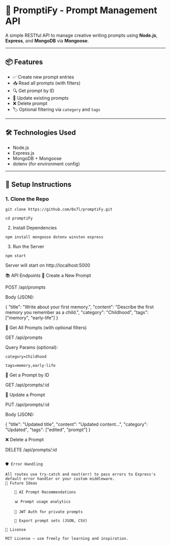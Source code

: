 # 🧠 PromptiFy - Prompt Management API

A simple RESTful API to manage creative writing prompts using **Node.js**, **Express**, and **MongoDB** via **Mongoose**.

---

## 📦 Features

- ✅ Create new prompt entries
- 📥 Read all prompts (with filters)
- 🔍 Get prompt by ID
- 🔁 Update existing prompts
- ❌ Delete prompt
- 🏷️ Optional filtering via `category` and `tags`

---

## 🛠️ Technologies Used

- Node.js
- Express.js
- MongoDB + Mongoose
- dotenv (for environment config)

---

## 🚀 Setup Instructions

### 1. Clone the Repo

```
git clone https://github.com/0x7l/promptiFy.git

cd promptiFy
```

2. Install Dependencies
```
npm install mongoose dotenv winston express
```

3. Run the Server


`npm start`

Server will start on http://localhost:5000

📚 API Endpoints
🔸 Create a New Prompt

POST /api/prompts

Body (JSON):

{
  "title": "Write about your first memory.",
  "content": "Describe the first memory you remember as a child.",
  "category": "Childhood",
  "tags": ["memory", "early-life"]
}

🔹 Get All Prompts (with optional filters)

GET /api/prompts

Query Params (optional):

    category=Childhood

    tags=memory,early-life

🔎 Get a Prompt by ID

GET /api/prompts/:id

🔁 Update a Prompt

PUT /api/prompts/:id

Body (JSON):

{
  "title": "Updated title",
  "content": "Updated content...",
  "category": "Updated",
  "tags": ["edited", "prompt"]
}

❌ Delete a Prompt

DELETE /api/prompts/:id
```

🛡️ Error Handling

All routes use try-catch and next(err) to pass errors to Express's default error handler or your custom middleware.
🧪 Future Ideas

    🧠 AI Prompt Recommendations

    📊 Prompt usage analytics

    🔐 JWT Auth for private prompts

    💾 Export prompt sets (JSON, CSV)

📄 License

MIT License — use freely for learning and inspiration.